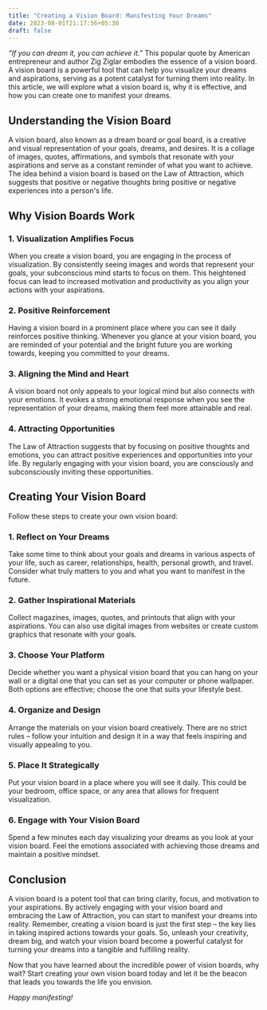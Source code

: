 ```yaml
---
title: "Creating a Vision Board: Manifesting Your Dreams"
date: 2023-08-01T21:17:56+05:30
draft: false
---
```

*“If you can dream it, you can achieve it.”* This popular quote by American entrepreneur and author Zig Ziglar embodies the essence of a vision board. A vision board is a powerful tool that can help you visualize your dreams and aspirations, serving as a potent catalyst for turning them into reality. In this article, we will explore what a vision board is, why it is effective, and how you can create one to manifest your dreams.

## Understanding the Vision Board

A vision board, also known as a dream board or goal board, is a creative and visual representation of your goals, dreams, and desires. It is a collage of images, quotes, affirmations, and symbols that resonate with your aspirations and serve as a constant reminder of what you want to achieve. The idea behind a vision board is based on the Law of Attraction, which suggests that positive or negative thoughts bring positive or negative experiences into a person's life.

## Why Vision Boards Work

### 1. Visualization Amplifies Focus
When you create a vision board, you are engaging in the process of visualization. By consistently seeing images and words that represent your goals, your subconscious mind starts to focus on them. This heightened focus can lead to increased motivation and productivity as you align your actions with your aspirations.

### 2. Positive Reinforcement
Having a vision board in a prominent place where you can see it daily reinforces positive thinking. Whenever you glance at your vision board, you are reminded of your potential and the bright future you are working towards, keeping you committed to your dreams.

### 3. Aligning the Mind and Heart
A vision board not only appeals to your logical mind but also connects with your emotions. It evokes a strong emotional response when you see the representation of your dreams, making them feel more attainable and real.

### 4. Attracting Opportunities
The Law of Attraction suggests that by focusing on positive thoughts and emotions, you can attract positive experiences and opportunities into your life. By regularly engaging with your vision board, you are consciously and subconsciously inviting these opportunities.

## Creating Your Vision Board

Follow these steps to create your own vision board:

### 1. Reflect on Your Dreams
Take some time to think about your goals and dreams in various aspects of your life, such as career, relationships, health, personal growth, and travel. Consider what truly matters to you and what you want to manifest in the future.

### 2. Gather Inspirational Materials
Collect magazines, images, quotes, and printouts that align with your aspirations. You can also use digital images from websites or create custom graphics that resonate with your goals.

### 3. Choose Your Platform
Decide whether you want a physical vision board that you can hang on your wall or a digital one that you can set as your computer or phone wallpaper. Both options are effective; choose the one that suits your lifestyle best.

### 4. Organize and Design
Arrange the materials on your vision board creatively. There are no strict rules – follow your intuition and design it in a way that feels inspiring and visually appealing to you.

### 5. Place It Strategically
Put your vision board in a place where you will see it daily. This could be your bedroom, office space, or any area that allows for frequent visualization.

### 6. Engage with Your Vision Board
Spend a few minutes each day visualizing your dreams as you look at your vision board. Feel the emotions associated with achieving those dreams and maintain a positive mindset.

## Conclusion

A vision board is a potent tool that can bring clarity, focus, and motivation to your aspirations. By actively engaging with your vision board and embracing the Law of Attraction, you can start to manifest your dreams into reality. Remember, creating a vision board is just the first step – the key lies in taking inspired actions towards your goals. So, unleash your creativity, dream big, and watch your vision board become a powerful catalyst for turning your dreams into a tangible and fulfilling reality.

Now that you have learned about the incredible power of vision boards, why wait? Start creating your own vision board today and let it be the beacon that leads you towards the life you envision.

*Happy manifesting!*

